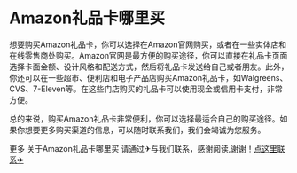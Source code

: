 # Amazon礼品卡哪里买

想要购买Amazon礼品卡，你可以选择在Amazon官网购买，或者在一些实体店和在线零售商处购买。Amazon官网是最方便的购买途径，你可以直接在礼品卡页面选择卡面金额、设计风格和配送方式，然后将礼品卡发送给自己或者朋友。此外，你还可以在一些超市、便利店和电子产品店购买Amazon礼品卡，如Walgreens、CVS、7-Eleven等。在这些门店购买的礼品卡可以使用现金或信用卡支付，非常方便。

总的来说，购买Amazon礼品卡非常便利，你可以选择最适合自己的购买途径。如果你想要更多购买渠道的信息，可以随时联系我们，我们会竭诚为您服务。

更多 关于Amazon礼品卡哪里买 请通过✈与我们联系，感谢阅读,谢谢！[点这里联系✈](https://bbd.k02.cc)